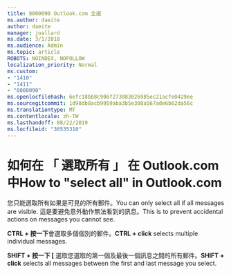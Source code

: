 ```yaml
---
title: 8000090 Outlook.com 全選
ms.author: daeite
author: daeite
manager: joallard
ms.date: 3/1/2018
ms.audience: Admin
ms.topic: article
ROBOTS: NOINDEX, NOFOLLOW
localization_priority: Normal
ms.custom:
- "1410"
- "1411"
- "8000090"
ms.openlocfilehash: 6efc18bb8c906f273083026985ec21acfe0429ee
ms.sourcegitcommit: 1d98db8acb9959aba3b5e308a567ade6b62da56c
ms.translationtype: MT
ms.contentlocale: zh-TW
ms.lasthandoff: 08/22/2019
ms.locfileid: "36535310"
---
```

# <a name="how-to-select-all-in-outlookcom"></a><span data-ttu-id="13300-102">如何在 「 選取所有 」 在 Outlook.com 中</span><span class="sxs-lookup"><span data-stu-id="13300-102">How to "select all" in Outlook.com</span></span>

<span data-ttu-id="13300-103">您只能選取所有如果是可見的所有郵件。</span><span class="sxs-lookup"><span data-stu-id="13300-103">You can only select all if all messages are visible.</span></span> <span data-ttu-id="13300-104">這是要避免意外動作無法看到的訊息。</span><span class="sxs-lookup"><span data-stu-id="13300-104">This is to prevent accidental actions on messages you cannot see.</span></span>

<span data-ttu-id="13300-105">**CTRL + 按一下**會選取多個個別的郵件。</span><span class="sxs-lookup"><span data-stu-id="13300-105">**CTRL + click** selects multiple individual messages.</span></span>

<span data-ttu-id="13300-106">**SHIFT + 按一下 [** 選取您選取的第一個及最後一個訊息之間的所有郵件。</span><span class="sxs-lookup"><span data-stu-id="13300-106">**SHIFT + click** selects all messages between the first and last message you select.</span></span>